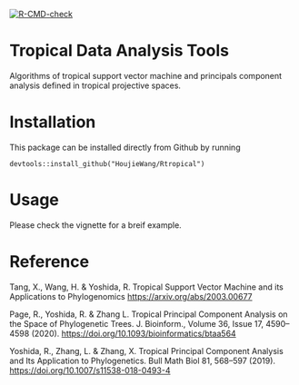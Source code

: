<!-- badges: start -->
[![R-CMD-check](https://github.com/grady/Rtropical/workflows/R-CMD-check/badge.svg)](https://github.com/grady/Rtropical/actions)
<!-- badges: end -->

# Tropical Data Analysis Tools
Algorithms of tropical support vector machine and principals component analysis defined in tropical projective spaces.

# Installation 
This package can be installed directly from Github by running
```{r}
devtools::install_github("HoujieWang/Rtropical")
``` 
# Usage 
Please check the vignette for a breif example. 

# Reference 
Tang, X., Wang, H. & Yoshida, R. Tropical Support Vector Machine and its Applications to Phylogenomics https://arxiv.org/abs/2003.00677

Page, R., Yoshida, R. & Zhang L. Tropical Principal Component Analysis on the Space of Phylogenetic Trees. J. Bioinform., Volume 36, Issue 17, 4590–4598 (2020). https://doi.org/10.1093/bioinformatics/btaa564

Yoshida, R., Zhang, L. & Zhang, X. Tropical Principal Component Analysis and Its Application to Phylogenetics. Bull Math Biol 81, 568–597 (2019). https://doi.org/10.1007/s11538-018-0493-4
